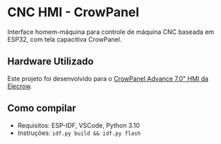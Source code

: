 # CNC HMI - CrowPanel

Interface homem-máquina para controle de máquina CNC baseada em ESP32, com tela capacitiva CrowPanel.

## Hardware Utilizado

Este projeto foi desenvolvido para o [CrowPanel Advance 7.0" HMI da Elecrow]([https://www.elecrow.com/crowpanel-advance-7-0-hmi-esp32-ai-display-800x480-artificial-intelligent-ips-touch-screen-support-meshtastic-and-arduino-lvgl-micropython.html).


## Como compilar
- Requisitos: ESP-IDF, VSCode, Python 3.10
- Instruções: `idf.py build && idf.py flash`
